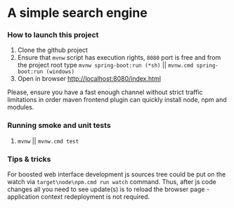 # A simple search engine


### How to launch this project

1. Clone the github project
2. Ensure that `mvnw` script has execution rights, `8080` port is free and from the project root type `mvnw spring-boot:run (*sh)` || `mvnw.cmd spring-boot:run (windows)`
3. Open in browser [http://localhost:8080/index.html](http://localhost:8080/index.html) 

Please, ensure you have a fast enough channel without strict traffic limitations in order maven frontend plugin can quickly install node, npm and modules.

### Running smoke and unit tests

1. `mvnw` || `mvnw.cmd test`

### Tips & tricks

For boosted web interface development js sources tree could be put on the watch via `target\node\npm.cmd run watch` command. Thus, after js code changes all you need to see update(s) is to reload the browser page - application context redeployment is not required. 